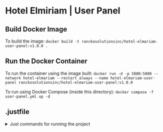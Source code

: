 # Hotel Elmiriam | User Panel

## Build Docker Image

To build the image:
`docker build -t ranckosolutionsinc/hotel-elmariam-user-panel:v1.0.0 . `

## Run the Docker Container

To run the container using the image built:
`docker run -d -p 5000:5000 --network hotel-elmariam --restart always --name hotel-elmariam-user-panel ranckosolutionsinc/hotel-elmariam-user-panel:v1.0.0`

To run using Docker Compose (inside this directory):
`docker compose -f user-panel.yml up -d`

## .justfile

<details>
    <summary>Just commands for running the project</summary>
    <br>

    ```sh
    # Default
    default:
        just --list

    # Build Docker Image
    build-image:
        docker build -t ranckosolutionsinc/hotel-elmariam-user-panel:v1.0.0 .

    # Run Docker Container
    run-container:
        docker run -d -p 5000:5000 --network hotel-elmariam --restart always --name hotel-elmariam-user-panel ranckosolutionsinc/hotel-elmariam-user-panel:v1.0.0

    # Docker compose
    run-compose:
        docker compose -f user-panel.yml up -d

    # Docker compose down
    run-compose-down:
        docker compose -f user-panel.yml down
    ```

</details>
